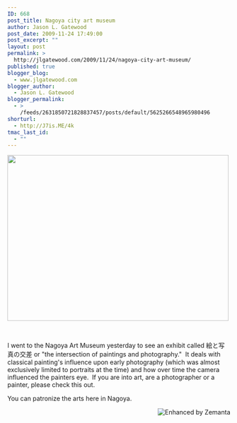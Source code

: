 ```yaml
---
ID: 668
post_title: Nagoya city art museum
author: Jason L. Gatewood
post_date: 2009-11-24 17:49:00
post_excerpt: ""
layout: post
permalink: >
  http://jlgatewood.com/2009/11/24/nagoya-city-art-museum/
published: true
blogger_blog:
  - www.jlgatewood.com
blogger_author:
  - Jason L. Gatewood
blogger_permalink:
  - >
    /feeds/2631850721828837457/posts/default/5625266548965980496
shorturl:
  - http://J7is.ME/4k
tmac_last_id:
  - ""
---
```

<a href="http://posterous.com/getfile/files.posterous.com/starrwulfe/9peGkIWzOzQZBVluPDv2HXwspkhLTQIPGoeLQluGlKK7pLjAUp9BTLeaZnP0/photo.jpg.scaled.1000.jpg"><img src="http://jlgatewood.com/wp-content/uploads/2013/06/photo.jpg.scaled.500.jpg" alt="" width="500" height="375" /></a>

&nbsp;

I went to the Nagoya Art Museum yesterday to see an exhibit called 絵と写真の交差 or "the intersection of paintings and photography."  It deals with classical painting's influence upon early photography (which was almost exclusively limited to portraits at the time) and how over time the camera influenced the painters eye.  If you are into art, are a photographer or a painter, please check this out.

You can patronize the arts here in Nagoya.
<div class="zemanta-pixie" style="margin-top: 10px; height: 15px;"><a class="zemanta-pixie-a" title="Enhanced by Zemanta" href="http://www.zemanta.com/?px"><img class="zemanta-pixie-img" style="border: none; float: right;" src="http://img.zemanta.com/zemified_h.png?x-id=6daed149-f4f9-40b4-9029-09d988793e1e" alt="Enhanced by Zemanta" /></a></div>